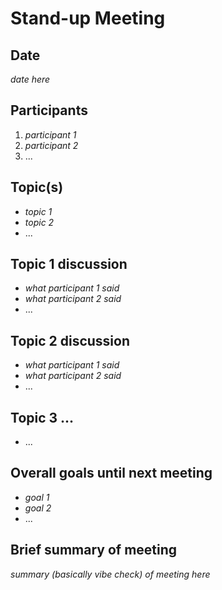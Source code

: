 # Stand-up Meeting 
## Date
*date here*

## Participants
1. *participant 1*
2. *participant 2*
3. ...

## Topic(s)
- *topic 1*
- *topic 2*
- ...

## Topic 1 discussion
- *what participant 1 said*
- *what participant 2 said*
- ...

## Topic 2 discussion
- *what participant 1 said*
- *what participant 2 said*
- ...

## Topic 3 ...
- ...

## Overall goals until next meeting
- *goal 1*
- *goal 2*
- ...

## Brief summary of meeting
*summary (basically vibe check) of meeting here*